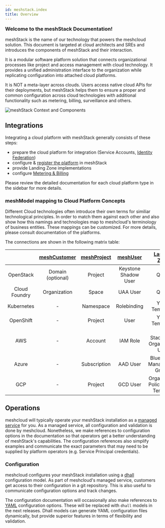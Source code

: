 ```yaml
---
id: meshstack.index
title: Overview
---
```

<h3 style="margin-top: 0">Welcome to the meshStack Documentation!</h3>

meshStack is the name of our technology that powers the meshcloud solution. This document is targeted at cloud architects and SREs and introduces the components of meshStack and their interaction.

It is a modular software platform solution that connects organizational processes like project and access management with cloud technology. It provides a unified administration interface to the organization while replicating configuration into attached cloud platforms.

It is NOT a meta-layer across clouds. Users access native cloud APIs for their deployments, but meshStack helps them to ensure a proper and common configuration across cloud technologies with additional functionality such as metering, billing, surveillance and others.

![meshStack Context and Components](assets/meshstack-chart.svg)

## Integrations

Integrating a cloud platform with meshStack generally consists of these steps:

- prepare the cloud platform for integration (Service Accounts, [Identity Federation](./meshstack.identity-federation.md))
- configure & [register the platform](./administration.platforms.md) in meshStack
- provide Landing Zone implementations
- configure [Metering & Billing](./meshstack.billing.md)

Please review the detailed documentation for each cloud platform type in the sidebar for more details.

### meshModel mapping to Cloud Platform Concepts

Different Cloud technologies often introduce their own terms for similiar technological principles. In order to match them against each other and also show how this namings and technologies map to meshcloud's terminology of business entities.
These mappings can be customized. For more details, please consult documentation of the platforms.

The connections are shown in the following matrix table:

|               | [meshCustomer](./meshcloud.customer.md) | [meshProject](./meshcloud.project.md) | [meshUser](./meshcloud.profile.md) | [Landing Zone](./meshcloud.landing-zones.md) |
| :-----------: | :-------------------------------------: | :-----------------------------------: | :--------------------------------: | :-----------------------------------------: |
|   OpenStack   |              Domain (optional)          |                Project                |        Keystone Shadow User        |                    Quota                    |
| Cloud Foundry |              Organization               |                 Space                 |              UAA User              |                    Quota                    |
|  Kubernetes   |                    -                    |               Namespace               |            Rolebinding             |               YAML Templates                |
|   OpenShift   |                    -                    |                Project                |                User                |               YAML Templates                |
|      AWS      |                    -                    |                Account                |              IAM Role              |      CF StackSets / Organization Units      |
|     Azure     |                    -                    |             Subscription              |              AAD User              |        Blueprints / Management Groups        |
|      GCP      |                    -                    |                Project                |              GCD User              |     Organization Policy / GDM Template      |


## Operations

meshcloud will typically operate your meshStack installation as a [managed service](./meshstack.managed-service.md) for you. As a managed service, all configuration and validation is done by meshcloud. Nonetheless, we make references to configuration options in the documentation so that operators get a better understanding of meshStack's capabilities. The configuration references also simplify examples and communicate the exact parameters that may need to be supplied by platform operators (e.g. Service Principal credentials).

### Configuration

meshcloud configures your meshStack installation using a [dhall](https://dhall-lang.org/) configuration model. As part of meshcloud's managed service, customers get access to their configuration in a git repository. This is also useful to communicate configuration options and track changes.

The configuration documentation will occasionally also make references to [YAML](https://en.wikipedia.org/wiki/YAML) configuration options. These will be replaced with `dhall` models in the next releases. Dhall models can generate YAML configuration files dynamically, but provide superior features in terms of flexibility and validation.
